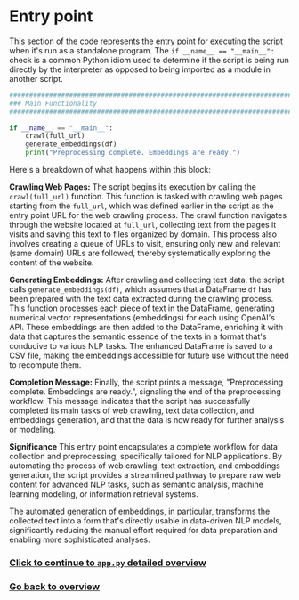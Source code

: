 # Entry point

This section of the code represents the entry point for executing the script when it's run as a standalone program. The `if __name__ == "__main__":` check is a common Python idiom used to determine if the script is being run directly by the interpreter as opposed to being imported as a module in another script.

```python
################################################################################
### Main Functionality
################################################################################

if __name__ == "__main__":
    crawl(full_url)
    generate_embeddings(df)
    print("Preprocessing complete. Embeddings are ready.")
```

Here's a breakdown of what happens within this block:

**Crawling Web Pages:** The script begins its execution by calling the `crawl(full_url)` function. This function is tasked with crawling web pages starting from the `full_url`, which was defined earlier in the script as the entry point URL for the web crawling process. The crawl function navigates through the website located at `full_url`, collecting text from the pages it visits and saving this text to files organized by domain. This process also involves creating a queue of URLs to visit, ensuring only new and relevant (same domain) URLs are followed, thereby systematically exploring the content of the website.

**Generating Embeddings:** After crawling and collecting text data, the script calls `generate_embeddings(df)`, which assumes that a DataFrame `df` has been prepared with the text data extracted during the crawling process. This function processes each piece of text in the DataFrame, generating numerical vector representations (embeddings) for each using OpenAI's API. These embeddings are then added to the DataFrame, enriching it with data that captures the semantic essence of the texts in a format that's conducive to various NLP tasks. The enhanced DataFrame is saved to a CSV file, making the embeddings accessible for future use without the need to recompute them.

**Completion Message:** Finally, the script prints a message, "Preprocessing complete. Embeddings are ready.", signaling the end of the preprocessing workflow. This message indicates that the script has successfully completed its main tasks of web crawling, text data collection, and embeddings generation, and that the data is now ready for further analysis or modeling.

**Significance**
This entry point encapsulates a complete workflow for data collection and preprocessing, specifically tailored for NLP applications. By automating the process of web crawling, text extraction, and embeddings generation, the script provides a streamlined pathway to prepare raw web content for advanced NLP tasks, such as semantic analysis, machine learning modeling, or information retrieval systems. 

The automated generation of embeddings, in particular, transforms the collected text into a form that's directly usable in data-driven NLP models, significantly reducing the manual effort required for data preparation and enabling more sophisticated analyses.

### [Click to continue to `app.py` detailed overview](/detailed-overview/app.py-documentation/1.%20Flask%20app%20initialisation.md)

### [Go back to overview](/detailed-overview/3.%20Detailed%20overview.md)